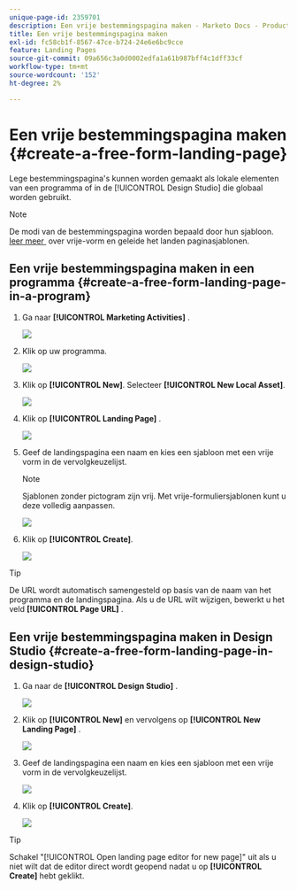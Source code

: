```yaml
---
unique-page-id: 2359701
description: Een vrije bestemmingspagina maken - Marketo Docs - Productdocumentatie
title: Een vrije bestemmingspagina maken
exl-id: fc58cb1f-8567-47ce-b724-24e6e6bc9cce
feature: Landing Pages
source-git-commit: 09a656c3a0d0002edfa1a61b987bff4c1dff33cf
workflow-type: tm+mt
source-wordcount: '152'
ht-degree: 2%

---
```


# Een vrije bestemmingspagina maken {#create-a-free-form-landing-page}

Lege bestemmingspagina&#39;s kunnen worden gemaakt als lokale elementen van een programma of in de [!UICONTROL Design Studio] die globaal worden gebruikt.

>[!NOTE]
>
>De modi van de bestemmingspagina worden bepaald door hun sjabloon. [&#x200B; leer meer &#x200B;](/help/marketo/product-docs/demand-generation/landing-pages/understanding-landing-pages/understanding-free-form-vs-guided-landing-pages.md) over vrije-vorm en geleide het landen paginasjablonen.

## Een vrije bestemmingspagina maken in een programma {#create-a-free-form-landing-page-in-a-program}

1. Ga naar **[!UICONTROL Marketing Activities]** .

   ![](assets/login-marketing-activities.png)

1. Klik op uw programma.

   ![](assets/image2015-5-19-12-3a46-3a47.png)

1. Klik op **[!UICONTROL New]**. Selecteer **[!UICONTROL New Local Asset]**.

   ![](assets/image2015-5-19-12-3a47-3a27.png)

1. Klik op **[!UICONTROL Landing Page]** .

   ![](assets/image2014-9-16-12-3a58-3a49.png)

1. Geef de landingspagina een naam en kies een sjabloon met een vrije vorm in de vervolgkeuzelijst.

   >[!NOTE]
   >
   >Sjablonen zonder pictogram zijn vrij. Met vrije-formuliersjablonen kunt u deze volledig aanpassen.

   ![](assets/image2015-5-19-12-3a51-3a13.png)

1. Klik op **[!UICONTROL Create]**.

   ![](assets/image2015-5-19-12-3a52-3a8.png)

>[!TIP]
>
>De URL wordt automatisch samengesteld op basis van de naam van het programma en de landingspagina. Als u de URL wilt wijzigen, bewerkt u het veld **[!UICONTROL Page URL]** .

## Een vrije bestemmingspagina maken in Design Studio {#create-a-free-form-landing-page-in-design-studio}

1. Ga naar de **[!UICONTROL Design Studio]** .

   ![](assets/designstudio.png)

1. Klik op **[!UICONTROL New]** en vervolgens op **[!UICONTROL New Landing Page]** .

   ![](assets/image2014-9-16-13-3a0-3a43.png)

1. Geef de landingspagina een naam en kies een sjabloon met een vrije vorm in de vervolgkeuzelijst.

   ![](assets/image2015-5-19-13-3a30-3a25.png)

1. Klik op **[!UICONTROL Create]**.

   ![](assets/image2015-5-19-13-3a33-3a43.png)

>[!TIP]
>
>Schakel &quot;[!UICONTROL Open landing page editor for new page]&quot; uit als u niet wilt dat de editor direct wordt geopend nadat u op **[!UICONTROL Create]** hebt geklikt.
